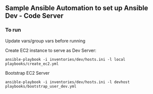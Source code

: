 ## Sample Ansible Automation to set up Ansible Dev - Code Server
### To run 
Update vars/group vars before running

Create EC2 instance to serve as Dev Server:
```
ansible-playbook -i inventories/dev/hosts.ini -l local playbooks/create_ec2.yml
```

Bootstrap EC2 Server 
```
ansible-playbook -i inventories/dev/hosts.ini -l devhost playbooks/bootstrap_user_dev.yml
```